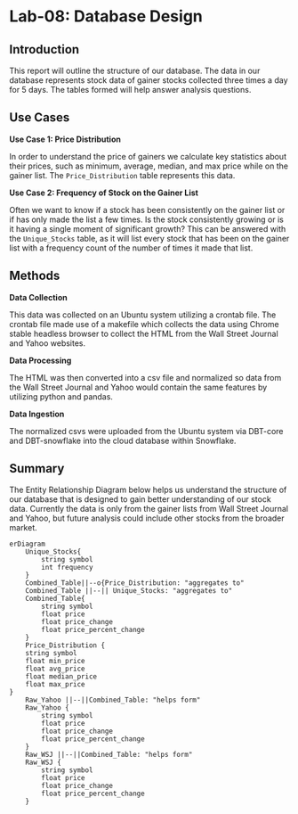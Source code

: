# Lab-08: Database Design

## Introduction

This report will outline the structure of our database. The data in our database represents stock data of gainer stocks collected three times a day for 5 days. The tables formed will help answer analysis questions. 

## Use Cases

**Use Case 1: Price Distribution**

In order to understand the price of gainers we calculate key statistics about their prices, such as minimum, average, median, and max price while on the gainer list. The `Price_Distribution` table represents this data. 

**Use Case 2: Frequency of Stock on the Gainer List**

Often we want to know if a stock has been consistently on the gainer list or if has only made the list a few times. Is the stock consistently growing or is it having a single moment of significant growth? This can be answered with the `Unique_Stocks` table, as it will list every stock that has been on the gainer list with a frequency count of the number of times it made that list. 

## Methods

**Data Collection**

This data was collected on an Ubuntu system utilizing a crontab file. The crontab file made use of a makefile which collects the data using Chrome stable headless browser to collect the HTML from the Wall Street Journal and Yahoo websites. 

**Data Processing**
   
The HTML was then converted into a csv file and normalized so data from the Wall Street Journal and Yahoo would contain the same features by utilizing python and pandas. 

**Data Ingestion**

The normalized csvs were uploaded from the Ubuntu system via DBT-core and DBT-snowflake into the cloud database within Snowflake. 

## Summary

The Entity Relationship Diagram below helps us understand the structure of our database that is designed to gain better understanding of our stock data. Currently the data is only from the gainer lists from Wall Street Journal and Yahoo, but future analysis could include other stocks from the broader market. 

```mermaid
erDiagram    
    Unique_Stocks{
        string symbol
        int frequency
    }
    Combined_Table||--o{Price_Distribution: "aggregates to"
    Combined_Table ||--|| Unique_Stocks: "aggregates to"
    Combined_Table{
        string symbol
        float price
        float price_change
        float price_percent_change
    }
    Price_Distribution {
    string symbol
    float min_price
    float avg_price
    float median_price
    float max_price
}
    Raw_Yahoo ||--||Combined_Table: "helps form"
    Raw_Yahoo {
        string symbol
        float price
        float price_change
        float price_percent_change
    }
    Raw_WSJ ||--||Combined_Table: "helps form"
    Raw_WSJ {
        string symbol
        float price
        float price_change
        float price_percent_change
    }
```
